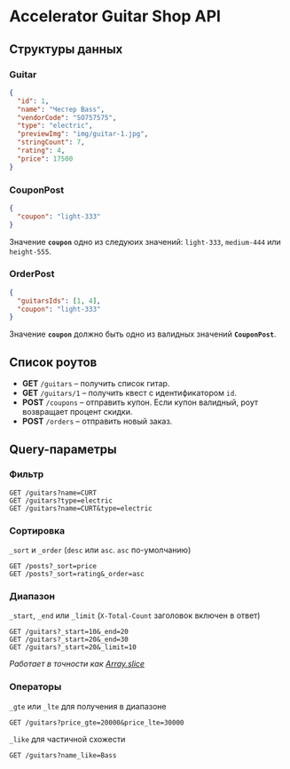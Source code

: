 # Accelerator Guitar Shop API

## Структуры данных

### Guitar

```json
{
  "id": 1,
  "name": "Честер Bass",
  "vendorCode": "SO757575",
  "type": "electric",
  "previewImg": "img/guitar-1.jpg",
  "stringCount": 7,
  "rating": 4,
  "price": 17500
}
```

### CouponPost

```json
{
  "coupon": "light-333"
}
```

Значение **`coupon`** одно из следуюих значений: `light-333`, `medium-444` или `height-555`.

### OrderPost

```json
{
  "guitarsIds": [1, 4],
  "coupon": "light-333"
}
```

Значение **`coupon`** должно быть одно из валидных значений **`CouponPost`**.


## Список роутов

- **GET** `/guitars` – получить список гитар.
- **GET** `/guitars/1` – получить квест c идентификатором `id`.
- **POST** `/coupons` – отправить купон. Если купон валидный, роут возвращает процент скидки.
- **POST** `/orders` – отправить новый заказ.

## Query-параметры

### Фильтр

```
GET /guitars?name=СURT
GET /guitars?type=electric
GET /guitars?name=СURT&type=electric
```

### Сортировка

`_sort` и `_order` (`desc` или `asc`. `asc` по-умолчанию)

```
GET /posts?_sort=price
GET /posts?_sort=rating&_order=asc
```

### Диапазон

`_start`, `_end` или `_limit` (`X-Total-Count` заголовок включен в ответ)

```
GET /guitars?_start=10&_end=20
GET /guitars?_start=20&_end=30
GET /guitars?_start=20&_limit=10
```

*Работает в точности как [Array.slice](https://developer.mozilla.org/en-US/docs/Web/JavaScript/Reference/Global_Objects/Array/slice)*

### Операторы

`_gte` или `_lte` для получения в диапазоне

```
GET /guitars?price_gte=20000&price_lte=30000
```

`_like` для частичной схожести

```
GET /guitars?name_like=Bass
```
